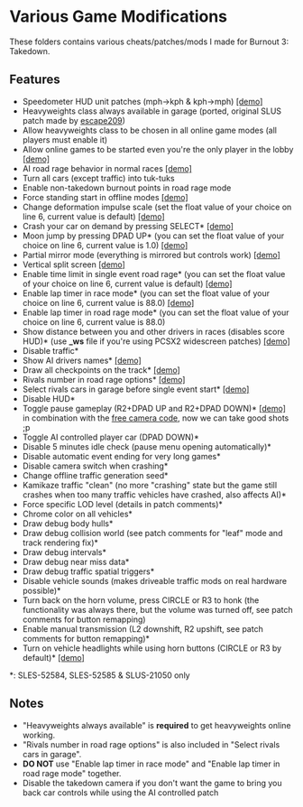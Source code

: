 # Various Game Modifications

These folders contains various cheats/patches/mods I made for Burnout 3: Takedown.

## Features
- Speedometer HUD unit patches (mph->kph & kph->mph) [\[demo\]](https://i.imgur.com/PbpCkr6.png)
- Heavyweights class always available in garage (ported, original SLUS patch made by [escape209](https://github.com/escape209))
- Allow heavyweights class to be chosen in all online game modes (all players must enable it)
- Allow online games to be started even you're the only player in the lobby  [\[demo\]](https://i.imgur.com/H1bmaBl.mp4)
- AI road rage behavior in normal races [\[demo\]](https://i.imgur.com/RLtPeuw.mp4)
- Turn all cars (except traffic) into tuk-tuks
- Enable non-takedown burnout points in road rage mode
- Force standing start in offline modes [\[demo\]](https://i.imgur.com/ZGCcGan.mp4)
- Change deformation impulse scale (set the float value of your choice on line 6, current value is default) [\[demo\]](https://i.imgur.com/iG091lm.png)
- Crash your car on demand by pressing SELECT\* [\[demo\]](https://i.imgur.com/3JVfbuU.mp4)
- Moon jump by pressing DPAD UP\* (you can set the float value of your choice on line 6, current value is 1.0) [\[demo\]](https://i.imgur.com/zzAqRfu.mp4)
- Partial mirror mode (everything is mirrored but controls work) [\[demo\]](https://i.imgur.com/WlghMuC.mp4)
- Vertical split screen [\[demo\]](https://i.imgur.com/5crTbar.png)
- Enable time limit in single event road rage\* (you can set the float value of your choice on line 6, current value is default) [\[demo\]](https://i.imgur.com/5uQTYw4.mp4)
- Enable lap timer in race mode\* (you can set the float value of your choice on line 6, current value is 88.0) [\[demo\]](https://i.imgur.com/zP0iQnc.png)
- Enable lap timer in road rage mode\* (you can set the float value of your choice on line 6, current value is 88.0)
- Show distance between you and other drivers in races (disables score HUD)\* (use **_ws** file if you're using PCSX2 widescreen patches) [\[demo\]](https://i.imgur.com/qws0uEH.mp4)
- Disable traffic\*
- Show AI drivers names\* [\[demo\]](https://i.imgur.com/RwdDiob.jpg)
- Draw all checkpoints on the track\* [\[demo\]](https://i.imgur.com/n1puKRi.jpg)
- Rivals number in road rage options\* [\[demo\]](https://i.imgur.com/IUVA81H.png)
- Select rivals cars in garage before single event start\* [\[demo\]](https://i.imgur.com/2w6035K.mp4)
- Disable HUD\*
- Toggle pause gameplay (R2+DPAD UP and R2+DPAD DOWN)\* [\[demo\]](https://i.imgur.com/6swIHzt.mp4) in combination with the [free camera code](https://tcrf.net/Burnout_3:_Takedown#Camera_Modes), now we can take good shots ;p
- Toggle AI controlled player car (DPAD DOWN)\*
- Disable 5 minutes idle check (pause menu opening automatically)\*
- Disable automatic event ending for very long games\*
- Disable camera switch when crashing\*
- Change offline traffic generation seed\*
- Kamikaze traffic "clean" (no more "crashing" state but the game still crashes when too many traffic vehicles have crashed, also affects AI)\*
- Force specific LOD level (details in patch comments)\*
- Chrome color on all vehicles\*
- Draw debug body hulls\*
- Draw debug collision world (see patch comments for "leaf" mode and track rendering fix)\*
- Draw debug intervals\*
- Draw debug near miss data\*
- Draw debug traffic spatial triggers\*
- Disable vehicle sounds (makes driveable traffic mods on real hardware possible)\*
- Turn back on the horn volume, press CIRCLE or R3 to honk (the functionality was always there, but the volume was turned off, see patch comments for button remapping)
- Enable manual transmission (L2 downshift, R2 upshift, see patch comments for button remapping)\*
- Turn on vehicle headlights while using horn buttons (CIRCLE or R3 by default)\* [\[demo\]](https://i.imgur.com/U87YRuD.mp4)

\*: SLES-52584, SLES-52585 & SLUS-21050 only  

## Notes
- "Heavyweights always available" is **required** to get heavyweights online working.
- "Rivals number in road rage options" is also included in "Select rivals cars in garage".
- **DO NOT** use "Enable lap timer in race mode" and "Enable lap timer in road rage mode" together.
- Disable the takedown camera if you don't want the game to bring you back car controls while using the AI controlled patch
